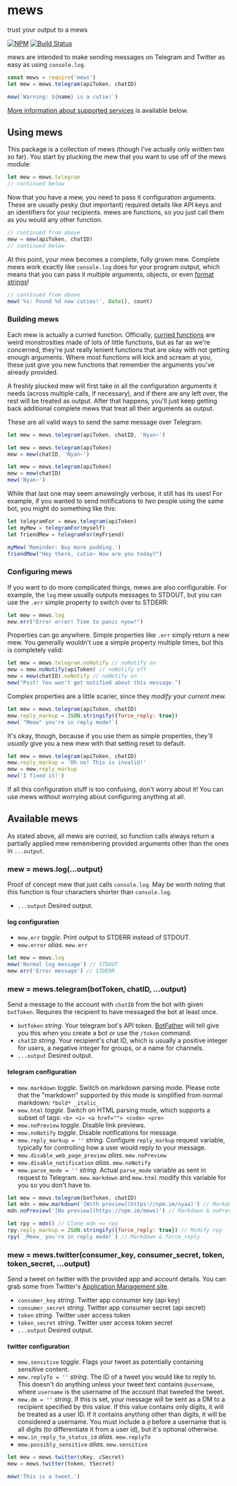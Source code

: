 # mews
trust your output to a mews

[![NPM](https://nodei.co/npm/mews.png?mini=true)](https://nodei.co/npm/mews/)
[![Build Status](https://travis-ci.org/stawberri/mews.svg?branch=master)](https://travis-ci.org/stawberri/mews)

mews are intended to make sending messages on Telegram and Twitter as easy as using `console.log`.

```js
const mews = require('mews')
let mew = mews.telegram(apiToken, chatID)

mew(`Warning: ${name} is a cutie!`)
```

[More information about supported services](#available-mews) is available below.

## Using mews

This package is a collection of mews (though I've actually only written two so far). You start by plucking the mew that you want to use off of the mews module:

```js
let mew = mews.telegram
// continued below
```

Now that you have a mew, you need to pass it configuration arguments. These are usually pesky (but important) required details like API keys and an identifiers for your recipients. mews are functions, so you just call them as you would any other function.

```js
// continued from above
mew = mew(apiToken, chatID)
// continued below
```

At this point, your mew becomes a complete, fully grown mew. Complete mews work exactly like `console.log` does for your program output, which means that you can pass it multiple arguments, objects, or even [format strings](https://nodejs.org/api/util.html#util_util_format_format)!

```js
// continued from above
mew('%s: Found %d new cuties!', Date(), count)
```


### Building mews

Each mew is actually a curried function. Officially, [curried functions](https://en.wikipedia.org/wiki/Currying) are weird monstrosities made of lots of little functions, but as far as we're concerned, they're just really lenient functions that are okay with not getting enough arguments. Where most functions will kick and scream at you, these just give you new functions that remember the arguments you've already provided.

A freshly plucked mew will first take in all the configuration arguments it needs (across multiple calls, if necessary), and if there are any left over, the rest will be treated as output. After that happens, you'll just keep getting back additional complete mews that treat all their arguments as output.

These are all valid ways to send the same message over Telegram:

```js
let mew = mews.telegram(apiToken, chatID, 'Nyan~')
```

```js
let mew = mews.telegram(apiToken)
mew = mew(chatID, 'Nyan~')
```

```js
let mew = mews.telegram(apiToken)
mew = mew(chatID)
mew('Nyan~')
```

While that last one may seem a*mews*ingly verbose, it still has its uses! For example, if you wanted to send notifications to *two* people using the same bot, you might do something like this:

```js
let telegramFor = mews.telegram(apiToken)
let myMew = telegramFor(myself)
let friendMew = telegramFor(myFriend)

myMew('Reminder: Buy more pudding.')
friendMew("Hey there, cutie~ How are you today?")
```


### Configuring mews

If you want to do more complicated things, mews are also configurable. For example, the `log` mew usually outputs messages to STDOUT, but you can use the `.err` simple property to switch over to STDERR:

```js
let mew = mews.log
mew.err("Error error! Time to panic nyow!")
```

Properties can go anywhere. Simple properties like `.err` simply return a new mew. You generally wouldn't use a simple property multiple times, but this is completely valid:

```js
let mew = mews.telegram.noNotify // noNotify on
mew = mew.noNotify(apiToken) // noNotify off
mew = mew(chatID).noNotify // noNotify on
mew("Psst! You won't get notified about this message.")
```

Complex properties are a little scarier, since they *modify* your *current* mew.

```js
let mew = mews.telegram(apiToken, chatID)
mew.reply_markup = JSON.stringify({force_reply: true})
mew(`"Meow" you're in reply mode!`)
```

It's okay, though, because if you use them as simple properties, they'll *usually* give you a new mew with that setting reset to default.

```js
let mew = mews.telegram(apiToken, chatID)
mew.reply_markup = 'Oh no! This is invalid!'
mew = mew.reply_markup
mew('I fixed it!')
```

If all this configuration stuff is too confusing, don't worry about it! You can use mews without worrying about configuring anything at all.

## Available mews
As stated above, all mews are curried, so function calls always return a partially applied mew remembering provided arguments other than the ones in `...output`.

### mew = mews.log(...output)
Proof of concept mew that just calls `console.log`. May be worth noting that this function is four characters shorter than `console.log`.

* `...output` Desired output.

#### log configuration

* `mew.err` *toggle*. Print output to STDERR instead of STDOUT.
* `mew.error` *alias*. `mew.err`

```js
let mew = mews.log
mew('Normal log message') // STDOUT
mew.err('Error message') // STDERR
```

### mew = mews.telegram(botToken, chatID, ...output)
Send a message to the account with `chatID` from the bot with given `botToken`. Requires the recipient to have messaged the bot at least once.

* `botToken` *string*. Your telegram bot's API token. [BotFather](https://telegram.me/BotFather) will tell give you this when you create a bot or use the `/token` command.
* `chatID` *string*. Your recipient's chat ID, which is usually a positive integer for users, a negative integer for groups, or a name for channels.
* `...output` Desired output.

#### telegram configuration

* `mew.markdown` *toggle*. Switch on markdown parsing mode. Please note that the "markdown" supported by this mode is simplified from normal markdown: `*bold* _italic_`
* `mew.html` *toggle*. Switch on HTML parsing mode, which supports a subset of tags: `<b> <i> <a href=""> <code> <pre>`
* `mew.noPreview` *toggle*. Disable link previews.
* `mew.noNotify` *toggle*. Disable notifications for message.
* `mew.reply_markup = ''` *string*. Configure `reply_markup` request variable, typically for controlling how a user would reply to your message.
* `mew.disable_web_page_preview` *alias*. `mew.noPreview`
* `mew.disable_notification` *alias*. `mew.noNotify`
* `mew.parse_mode = ''` *string*. Actual `parse_mode` variable as sent in request to Telegram. `mew.markdown` and `mew.html` modify this variable for you so you don't have to.

```js
let mew = mews.telegram(botToken, chatID)
let mdn = mew.markdown('[With preview](https://npm.im/nyaa)') // Markdown
mdn.noPreview('[No preview](https://npm.im/mews)') // Markdown & noPreview

let rpy = mdn() // Clone mdn => rpy
rpy.reply_markup = JSON.stringify({force_reply: true}) // Modify rpy
rpy(`_Meow_ you're in reply mode!`) // Markdown & force_reply
```

### mew = mews.twitter(consumer\_key, consumer\_secret, token, token_secret, ...output)
Send a tweet on twitter with the provided app and account details. You can grab some from Twitter's [Application Management site](https://apps.twitter.com).

* `consumer_key` *string*. Twitter app consumer key (api key)
* `consumer_secret` *string*. Twitter app consumer secret (api secret)
* `token` *string*. Twitter user access token
* `token_secret` *string*. Twitter user access token secret
* `...output` Desired output.

#### twitter configuration

* `mew.sensitive` *toggle*. Flags your tweet as potentially containing sensitive content.
* `mew.replyTo = ''` *string*. The ID of a tweet you would like to reply to. This doesn't do anything unless your tweet text contains `@username`, where `username` is the username of the account that tweeted the tweet.
* `mew.dm = ''` *string*. If this is set, your message will be sent as a DM to a recipient specified by this value. If this value contains only digits, it will be treated as a user ID. If it contains anything other than digits, it will be considered a username. You must include a `@` before a username that is all digits (to differentiate it from a user id), but it's optional otherwise.
* `mew.in_reply_to_status_id` *alias*. `mew.replyTo`
* `mew.possibly_sensitive` *alias*. `mew.sensitive`

```js
let mew = mews.twitter(cKey, cSecret)
mew = mews.twitter(token, tSecret)

mew('This is a tweet.')
```
